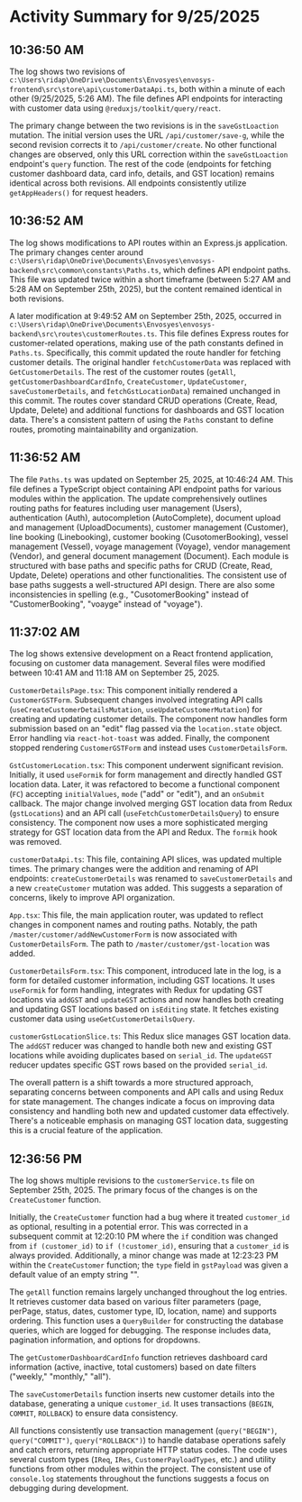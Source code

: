 # Activity Summary for 9/25/2025

## 10:36:50 AM
The log shows two revisions of `c:\Users\ridap\OneDrive\Documents\Envosyes\envosys-frontend\src\store\api\customerDataApi.ts`, both within a minute of each other (9/25/2025, 5:26 AM).  The file defines API endpoints for interacting with customer data using `@reduxjs/toolkit/query/react`.

The primary change between the two revisions is in the `saveGstLoaction` mutation.  The initial version uses the URL `/api/customer/save-g`, while the second revision corrects it to `/api/customer/create`.  No other functional changes are observed, only this URL correction within the `saveGstLoaction` endpoint's `query` function.  The rest of the code (endpoints for fetching customer dashboard data, card info, details, and GST location) remains identical across both revisions.  All endpoints consistently utilize `getAppHeaders()` for request headers.


## 10:36:52 AM
The log shows modifications to API routes within an Express.js application.  The primary changes center around `c:\Users\ridap\OneDrive\Documents\Envosyes\envosys-backend\src\common\constants\Paths.ts`, which defines API endpoint paths.  This file was updated twice within a short timeframe (between 5:27 AM and 5:28 AM on September 25th, 2025), but the content remained identical in both revisions.

A later modification at 9:49:52 AM on September 25th, 2025, occurred in `c:\Users\ridap\OneDrive\Documents\Envosyes\envosys-backend\src\routes\customerRoutes.ts`. This file defines Express routes for customer-related operations, making use of the path constants defined in `Paths.ts`.  Specifically, this commit updated the route handler for fetching customer details. The original handler `fetchCustomerData` was replaced with `GetCustomerDetails`.  The rest of the customer routes (`getAll`, `getCustomerDashboardCardInfo`, `CreateCustomer`, `UpdateCustomer`, `saveCustomerDetails`, and `fetchGstLocationData`) remained unchanged in this commit.  The routes cover standard CRUD operations (Create, Read, Update, Delete) and additional functions for dashboards and GST location data.  There's a consistent pattern of using the `Paths` constant to define routes, promoting maintainability and organization.


## 11:36:52 AM
The file `Paths.ts` was updated on September 25, 2025, at 10:46:24 AM.  This file defines a TypeScript object containing API endpoint paths for various modules within the application.  The update comprehensively outlines routing paths for features including user management (Users), authentication (Auth), autocompletion (AutoComplete), document upload and management (UploadDocuments), customer management (Customer), line booking (Linebooking), customer booking (CusotomerBooking), vessel management (Vessel), voyage management (Voyage), vendor management (Vendor), and general document management (Document). Each module is structured with base paths and specific paths for CRUD (Create, Read, Update, Delete) operations and other functionalities.  The consistent use of base paths suggests a well-structured API design.  There are also some inconsistencies in spelling (e.g., "CusotomerBooking" instead of "CustomerBooking", "voayge" instead of "voyage").


## 11:37:02 AM
The log shows extensive development on a React frontend application, focusing on customer data management.  Several files were modified between 10:41 AM and 11:18 AM on September 25, 2025.

`CustomerDetailsPage.tsx`: This component initially rendered a `CustomerGSTForm`.  Subsequent changes involved integrating API calls (`useCreateCustomerDetailsMutation`, `useUpdateCustomerMutation`) for creating and updating customer details.  The component now handles form submission based on an "edit" flag passed via the `location.state` object. Error handling via `react-hot-toast` was added. Finally, the component stopped rendering `CustomerGSTForm` and instead uses  `CustomerDetailsForm`.


`GstCustomerLocation.tsx`: This component underwent significant revision.  Initially, it used `useFormik` for form management and directly handled GST location data.  Later, it was refactored to become a functional component (`FC`) accepting `initialValues`, `mode` ("add" or "edit"), and an `onSubmit` callback.  The major change involved merging GST location data from Redux (`gstLocations`) and an API call (`useFetchCustomerDetailsQuery`) to ensure consistency.  The component now uses a more sophisticated merging strategy for GST location data from the API and Redux. The `formik` hook was removed.


`customerDataApi.ts`: This file, containing API slices, was updated multiple times. The primary changes were the addition and renaming of API endpoints:  `createCustomerDetails` was renamed to `saveCustomerDetails` and a new `createCustomer` mutation was added.  This suggests a separation of concerns, likely to improve API organization.


`App.tsx`:  This file, the main application router, was updated to reflect changes in component names and routing paths. Notably, the path `/master/customer/addNewCustomerForm`  is now associated with `CustomerDetailsForm`. The path to `/master/customer/gst-location` was added.


`CustomerDetailsForm.tsx`: This component, introduced late in the log, is a form for detailed customer information, including GST locations. It uses `useFormik` for form handling, integrates with Redux for updating GST locations via `addGST` and `updateGST` actions and now handles both creating and updating GST locations based on `isEditing` state.  It fetches existing customer data using `useGetCustomerDetailsQuery`.


`customerGstLocationSlice.ts`: This Redux slice manages GST location data. The `addGST` reducer was changed to handle both new and existing GST locations while avoiding duplicates based on `serial_id`.  The `updateGST` reducer updates specific GST rows based on the provided `serial_id`.


The overall pattern is a shift towards a more structured approach, separating concerns between components and API calls and using Redux for state management. The changes indicate a focus on improving data consistency and handling both new and updated customer data effectively.  There's a noticeable emphasis on managing GST location data, suggesting this is a crucial feature of the application.


## 12:36:56 PM
The log shows multiple revisions to the `customerService.ts` file on September 25th, 2025.  The primary focus of the changes is on the `CreateCustomer` function.

Initially, the `CreateCustomer` function had a bug where it treated `customer_id` as optional, resulting in a potential error. This was corrected in a subsequent commit at 12:20:10 PM where the  `if` condition was changed from `if (customer_id)` to `if (!customer_id)`, ensuring that a `customer_id` is always provided.  Additionally, a minor change was made at 12:23:23 PM within the `CreateCustomer` function; the `type` field in `gstPayload` was given a default value of an empty string "".


The `getAll` function remains largely unchanged throughout the log entries. It retrieves customer data based on various filter parameters (page, perPage, status, dates, customer type, ID, location, name) and supports ordering.  This function uses a `QueryBuilder` for constructing the database queries, which are logged for debugging. The response includes data, pagination information, and options for dropdowns.

The `getCustomerDashboardCardInfo` function retrieves dashboard card information (active, inactive, total customers) based on date filters ("weekly," "monthly," "all").

The `saveCustomerDetails` function inserts new customer details into the database, generating a unique `customer_id`.  It uses transactions (`BEGIN`, `COMMIT`, `ROLLBACK`) to ensure data consistency.

All functions consistently use transaction management (`query("BEGIN")`, `query("COMMIT")`, `query("ROLLBACK")`) to handle database operations safely and catch errors, returning appropriate HTTP status codes.  The code uses several custom types (`IReq`, `IRes`, `CustomerPayloadTypes`, etc.) and utility functions from other modules within the project.  The consistent use of  `console.log` statements throughout the functions suggests a focus on debugging during development.
